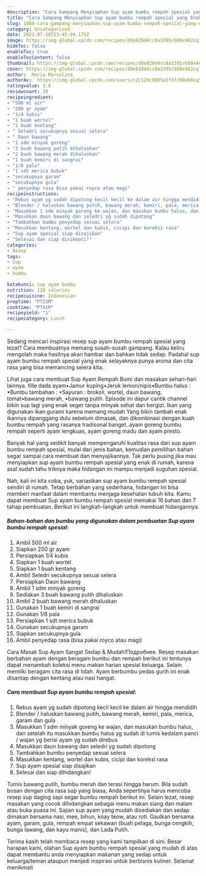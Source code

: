 ```yaml
---
description: "Cara Gampang Menyiapkan Sup ayam bumbu rempah spesial yang Enak Banget"
title: "Cara Gampang Menyiapkan Sup ayam bumbu rempah spesial yang Enak Banget"
slug: 1068-cara-gampang-menyiapkan-sup-ayam-bumbu-rempah-spesial-yang-enak-banget
category: Uncategorized
date: 2021-07-28T23:45:04.175Z
image: https://img-global.cpcdn.com/recipes/d8e828d4cc8a3395/680x482cq70/sup-ayam-bumbu-rempah-spesial-foto-resep-utama.jpg
hideToc: false
enableToc: true
enableTocContent: false
thumbnail: https://img-global.cpcdn.com/recipes/d8e828d4cc8a3395/680x482cq70/sup-ayam-bumbu-rempah-spesial-foto-resep-utama.jpg
cover: https://img-global.cpcdn.com/recipes/d8e828d4cc8a3395/680x482cq70/sup-ayam-bumbu-rempah-spesial-foto-resep-utama.jpg
author:  Maria Marcelina
authorAv:  https://img-global.cpcdn.com/users/c2c129c9885a5fd7/60x60cq50/avatar.jpg
ratingvalue: 3.8
reviewcount: 20
recipeingredient:
- "500 ml air"
- "200 gr ayam"
- "1/4 kubis"
- "1 buah wortel"
- "1 buah kentang"
- " Seledri secukupnya sesuai selera"
- " Daun bawang"
- "1 sdm minyak goreng"
- "3 buah bawang putih dihaluskan"
- "2 buah bawang merah dihaluskan"
- "1 buah kemiri di sangrai"
- "1/8 pala"
- "1 sdt merica bubuk"
- "secukupnya garam"
- "secukupnya gula"
- " penyedap rasa bisa pakai royco atau magi"
recipeinstructions:
- "Rebus ayam yg sudah dipotong kecil kecil ke dalam air hingga mendidih"
- "Blender / haluskan bawang putih, bawang merah, kemiri, pala, merica, garam dan gula"
- "Masukkan 1 sdm minyak goreng ke wajan, dan masukan bumbu halus, dan setelah itu masukkan bumbu halus yg sudah di tumis kedalam panci / wajan yg berisi ayam yg sudah direbus"
- "Masukkan daun bawang dan seledri yg sudah dipotong"
- "Tambahkan bumbu penyedap sesuai selera"
- "Masukkan kentang, wortel dan kubis, cicipi dan koreksi rasa"
- "Sup ayam spesial siap disajikan"
- "Selesai dan siap dinikmati!"
categories:
- Resep
tags:
- sup
- ayam
- bumbu

katakunci: sup ayam bumbu 
nutrition: 120 calories
recipecuisine: Indonesian
preptime: "PT22M"
cooktime: "PT41M"
recipeyield: "1"
recipecategory: Lunch

---
```



Sedang mencari inspirasi resep sup ayam bumbu rempah spesial yang lezat? Cara membuatnya memang susah-susah gampang. Kalau keliru mengolah maka hasilnya akan hambar dan bahkan tidak sedap. Padahal sup ayam bumbu rempah spesial yang enak selayaknya punya aroma dan cita rasa yang bisa memancing selera kita.


Lihat juga cara membuat Sup Ayam Rempah Bumi dan masakan sehari-hari lainnya. fille dada ayam•Jamur kuping•Jeruk lemon/nipis•Bumbu halus : •Bumbu tambahan : •Sayuran : brokoli, wortel, daun bawang, tomat•bawang merah, •bawang putih. Episode ini dapur cantik channel bikin sup lagi yang enak seger tanpa minyak sehat dan bergizi. Ikan yang digunakan ikan gurami karena memang mudah Yang bikin tambah enak ikannya dipanggang dulu sebelum dimasak, dan dikombinasi dengan kuah bumbu rempah yang rasanya tradisonal banget..ayam goreng bumbu rempah seperti ayam lengkuas, ayam goreng madu dan ayam presto.

Banyak hal yang sedikit banyak mempengaruhi kualitas rasa dari sup ayam bumbu rempah spesial, mulai dari jenis bahan, kemudian pemilihan bahan segar sampai cara membuat dan menyajikannya. Tak perlu pusing jika mau menyiapkan sup ayam bumbu rempah spesial yang enak di rumah, karena asal sudah tahu triknya maka hidangan ini mampu menjadi suguhan spesial.


Nah, kali ini kita coba, yuk, variasikan sup ayam bumbu rempah spesial sendiri di rumah. Tetap berbahan yang sederhana, hidangan ini bisa memberi manfaat dalam membantu menjaga kesehatan tubuh kita. Kamu dapat membuat Sup ayam bumbu rempah spesial memakai 16 bahan dan 7 tahap pembuatan. Berikut ini langkah-langkah untuk membuat hidangannya.

<!--inarticleads1-->

##### Bahan-bahan dan bumbu yang digunakan dalam pembuatan Sup ayam bumbu rempah spesial:

1. Ambil 500 ml air
1. Siapkan 200 gr ayam
1. Persiapkan 1/4 kubis
1. Siapkan 1 buah wortel
1. Siapkan 1 buah kentang
1. Ambil  Seledri secukupnya sesuai selera
1. Persiapkan  Daun bawang
1. Ambil 1 sdm minyak goreng
1. Sediakan 3 buah bawang putih dihaluskan
1. Ambil 2 buah bawang merah dihaluskan
1. Gunakan 1 buah kemiri di sangrai
1. Gunakan 1/8 pala
1. Persiapkan 1 sdt merica bubuk
1. Gunakan secukupnya garam
1. Siapkan secukupnya gula
1. Ambil  penyedap rasa (bisa pakai royco atau magi)


Cara Masak Sup Ayam Sangat Sedap &amp; Mudah!Подробнее. Resep masakan berbahan ayam dengan beragam bumbu dan rempah berikut ini tentunya dapat menambah koleksi menu makan harian spesial keluarga. Selain memilki beragam cita rasa di lidah. Ayam berbumbu pedas gurih ini enak disantap dengan kentang atau nasi hangat. 

<!--inarticleads2-->

##### Cara membuat Sup ayam bumbu rempah spesial:

1. Rebus ayam yg sudah dipotong kecil kecil ke dalam air hingga mendidih
1. Blender / haluskan bawang putih, bawang merah, kemiri, pala, merica, garam dan gula
1. Masukkan 1 sdm minyak goreng ke wajan, dan masukan bumbu halus, dan setelah itu masukkan bumbu halus yg sudah di tumis kedalam panci / wajan yg berisi ayam yg sudah direbus
1. Masukkan daun bawang dan seledri yg sudah dipotong
1. Tambahkan bumbu penyedap sesuai selera
1. Masukkan kentang, wortel dan kubis, cicipi dan koreksi rasa
1. Sup ayam spesial siap disajikan
1. Selesai dan siap dihidangkan!

Tumis bawang putih, bumbu merah dan terasi hingga harum. Bila sudah bosan dengan cita rasa sup yang biasa, Anda sepertinya harus mencoba resep sup daging sapi segar bumbu rempah berikut ini. Selain lezat, resep masakan yang cocok dihidangkan sebagai menu makan siang dan malam atau buka puasa ini. Sajian sup ayam yang mudah disediakan dan sedap dimakan bersama nasi, mee, bihun, koay teow, atau roti. Gaulkan bersama ayam, garam, gula, rempah empat sekawan (buah pelaga, bunga cengkih, bunga lawang, dan kayu manis), dan Lada Putih. 

Terima kasih telah membaca resep yang kami tampilkan di sini. Besar harapan kami, olahan Sup ayam bumbu rempah spesial yang mudah di atas dapat membantu anda menyiapkan makanan yang sedap untuk keluarga/teman ataupun menjadi inspirasi untuk berbisnis kuliner. Selamat menikmati
